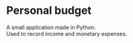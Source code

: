 # Personal budget

<p>
    A small application made in Python.<br>
    Used to record income and monetary expenses.
</p>


 
